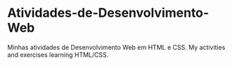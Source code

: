# Atividades-de-Desenvolvimento-Web
Minhas atividades de Desenvolvimento Web em HTML e CSS.
My activities and exercises learning HTML/CSS.
